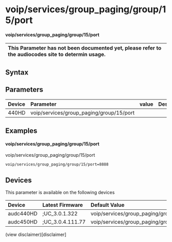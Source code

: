 ﻿---
description: voip/services/group_paging/group/15/port
search: false
---

# voip/services/group_paging/group/15/port

#### voip/services/group_paging/group/15/port


| This Parameter has not been documented yet, please refer to the audiocodes site to determin usage.  | 
| :--- |

## Syntax

## Parameters
|Device|Parameter|value|Description|
|:---|:---|:---|:---|
| 440HD | voip/services/group_paging/group/15/port |  |  |

## Examples
#### voip/services/group_paging/group/15/port

voip/services/group_paging/group/15/port

```
voip/services/group_paging/group/15/port=8888
```

## Devices
This parameter is available on the following devices

| Device | Latest Firmware | Default Value |
|:---|:---|:---|
| audc440HD | ;UC_3.0.1.322 | voip/services/group_paging/group/15/port=8888 
| audc450HD | ;UC_3.0.4.111.77 | voip/services/group_paging/group/15/port=8888 

(view disclaimer)[disclaimer]
